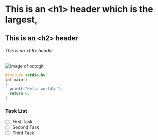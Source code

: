 # This is an \<h1\> header which is the largest,
## This is an \<h2\> header
###### This is an \<h6\> header

![image of octogit](https://uploads.sitepoint.com/wp-content/uploads/2014/08/1406983030Octocat.png)


```C
#include <stdio.h>
int main()
{
  printf("Hello world\n");
  return 0;
}
```

### Task List
- [ ] First Task
- [ ] Second Task
- [ ] Third Task
